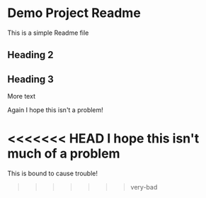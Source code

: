 # Demo Project Readme

This is a simple Readme file

## Heading 2

## Heading 3

More text

Again I hope this isn't a problem!

<<<<<<< HEAD
I hope this isn't much of a problem 
=======
This is bound to cause trouble!
>>>>>>> very-bad
